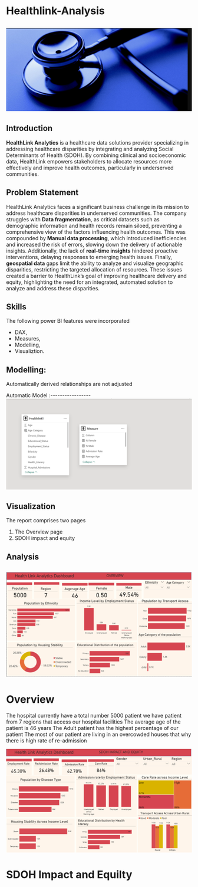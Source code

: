 # Healthlink-Analysis

![](Intro-Image.png)
---

## Introduction
**HealthLink Analytics** is a healthcare data solutions provider specializing in addressing healthcare disparities by integrating and analyzing Social Determinants of Health (SDOH). By combining clinical and socioeconomic data, HealthLink empowers stakeholders to allocate resources more effectively and improve health outcomes, particularly in underserved communities.

## Problem Statement 
HealthLink Analytics faces a significant business challenge in its mission to address healthcare disparities in underserved communities. The company struggles with **Data fragmentation**, as critical datasets such as demographic information and health records remain siloed, preventing a comprehensive view of the factors influencing health outcomes. This was compounded by **Manual data processing**, which introduced inefficiencies and increased the risk of errors, slowing down the delivery of actionable insights. Additionally, the lack of **real-time insights** hindered proactive interventions, delaying responses to emerging health issues. Finally, **geospatial data** gaps limit the ability to analyze and visualize geographic disparities, restricting the targeted allocation of resources. These issues created a barrier to HealthLink’s goal of improving healthcare delivery and equity, highlighting the need for an integrated, automated solution to analyze and address these disparities.

## Skills
The following power BI features were incorporated 
- DAX,
- Measures,
- Modelling,
- Visualiztion.

## Modelling:
Automatically derived relationships are not adjusted

Automatic Model
:-----------------
![](Auto%20Model.png)

## Visualization

The report comprises two pages
1. The Overview page
2. SDOH impact and equity

## Analysis

![](Overveiw%20Analysis.png)
---
# Overview
The hospital currently have a total number 5000 patient
we have patient from 7 regions that access our hospital facilities
The average age of the patient is 46 years
The Adult patient has the highest percentage of our patient
The most of our patient are living in an overcowded houses that why there is high rate of re-admission


 ![](SDOH%20Impact%20and%20Equity.png)
# SDOH Impact and Equilty


